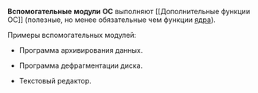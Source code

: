 **Вспомогательные** **модули** **ОС** выполняют [[Дополнительные функции ОС]] (полезные, но менее обязательные чем функции [ядра](Ядро)).

Примеры вспомогательных модулей:

-   Программа архивирования данных.
    
-   Программа дефрагментации диска.
    
-   Текстовый редактор.